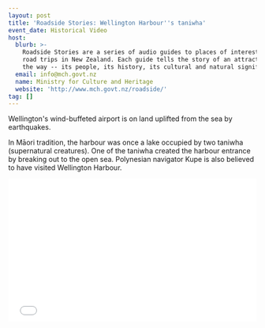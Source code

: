 ```yaml
---
layout: post
title: 'Roadside Stories: Wellington Harbour''s taniwha'
event_date: Historical Video
host:
  blurb: >-
    Roadside Stories are a series of audio guides to places of interest on major
    road trips in New Zealand. Each guide tells the story of an attraction along
    the way -- its people, its history, its cultural and natural significance.
  email: info@mch.govt.nz
  name: Ministry for Culture and Heritage
  website: 'http://www.mch.govt.nz/roadside/'
tag: []
---
```

Wellington's wind-buffeted airport is on land uplifted from the sea by earthquakes. 

In Māori tradition, the harbour was once a lake occupied by two taniwha (supernatural creatures). One of the taniwha created the harbour entrance by breaking out to the open sea. Polynesian navigator Kupe is also believed to have visited Wellington Harbour.

<iframe style="width: 100%; height: 30.25vw;" src="//www.youtube.com/watch?v=VDCQGwqwrsM" frameborder="0" allowfullscreen></iframe>
